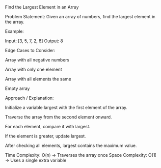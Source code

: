 Find the Largest Element in an Array

Problem Statement:
Given an array of numbers, find the largest element in the array.

Example:

Input: [3, 5, 7, 2, 8]
Output: 8


Edge Cases to Consider:

Array with all negative numbers

Array with only one element

Array with all elements the same

Empty array

Approach / Explanation:

Initialize a variable largest with the first element of the array.

Traverse the array from the second element onward.

For each element, compare it with largest.

If the element is greater, update largest.

After checking all elements, largest contains the maximum value.

Time Complexity: O(n) → Traverses the array once
Space Complexity: O(1) → Uses a single extra variable
